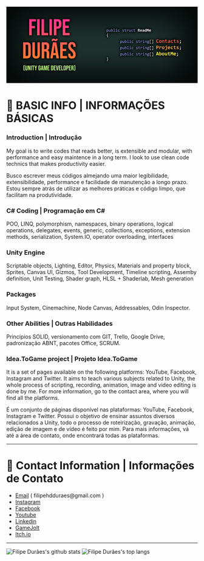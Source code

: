 [![Header](https://raw.githubusercontent.com/filipeduraes/filipeduraes/main/images/Header_GithubReadme.png "Header")](https://www.linkedin.com/in/filipeduraes/)

<h1> 👋 BASIC INFO | INFORMAÇÕES BÁSICAS </h1>

<h3> Introduction | Introdução </h3>
<p> My goal is to write codes that reads better, is extensible and modular, with performance and easy maintence in a long term. I look to use clean code technics that makes productivity easier.</p>
<p> Busco escrever meus códigos almejando uma maior legibilidade, extensibilidade, performance e facilidade de manutenção a longo prazo. Estou sempre atrás de utilizar as melhores práticas e código limpo, que facilitam na produtividade.</p>

<h3> C# Coding | Programação em C# </h3>
<p> POO, LINQ, polymorphism, namespaces, binary operations, logical operations, delegates, events, generic, collections, exceptions, extension methods, serialization, System.IO, operator overloading, interfaces</p>

<h3> Unity Engine </h3>
<p> Scriptable objects, Lighting, Editor, Physics, Materials and property block, Sprites, Canvas UI, Gizmos, Tool Development, Timeline scripting, Assemby definition, Unit Testing, Shader graph, HLSL + Shaderlab, Mesh generation</p>

<h3> Packages </h3>
<p> Input System, Cinemachine, Node Canvas, Addressables, Odin Inspector.</p>

<h3> Other Abilities | Outras Habilidades </h3>
<p> Princípios SOLID, versionamento com GIT, Trello, Google Drive, padronização ABNT, pacotes Office, SCRUM.</p>

<h3> Idea.ToGame project | Projeto Idea.ToGame </h3>
<p> It is a set of pages available on the following platforms: YouTube, Facebook, Instagram and Twitter. It aims to teach various subjects related to Unity, the whole process of scripting, recording, animation, image and video editing is done by me. For more information, go to the contact area, where you will find all the platforms.</p>
<p> É um conjunto de páginas disponível nas plataformas: YouTube, Facebook, Instagram e Twitter. Possui o objetivo de ensinar assuntos diversos relacionados a Unity, todo o processo de roteirização, gravação, animação, edição de imagem e de vídeo é feito por mim. Para mais informações, vá até a área de contato, onde encontrará todas as plataformas.</p>

<hr>

<h1> 📱 Contact Information | Informações de Contato</h1>

<ul>
	<li><a href="mailto:filipehdduraes@gmail.com">Email</a> ( filipehdduraes@gmail.com )</li>
	<li><a href="https://www.instagram.com/idea.togame">Instagram</a></li>
    	<li><a href="https://facebook.com/idea.togame">Facebook</a></li>
    	<li><a href="https://www.youtube.com/channel/UCoLD9_rZpGvsr-7PoV0ynRw">Youtube</a></li>
	<li><a href="https://linkedin.com/in/filipeduraes">Linkedin</a></li>
	<li><a href="https://gamejolt.com/@IdeaToGame">GameJolt</a></li>
	<li><a href="https://fhdduraes.itch.io">Itch.io</a></li>
</ul>

<hr>

<img src="https://github-readme-stats.vercel.app/api?username=filipeduraes&show_icons=true&?count_private=true&theme=dracula&include_all_commits=true" height="150" alt="Filipe Durães's github stats" /> <img src="https://github-readme-stats.vercel.app/api/top-langs/?username=filipeduraes&hide=Makefile&layout=compact&theme=dracula" height="150" alt="Filipe Durães's top langs" />

